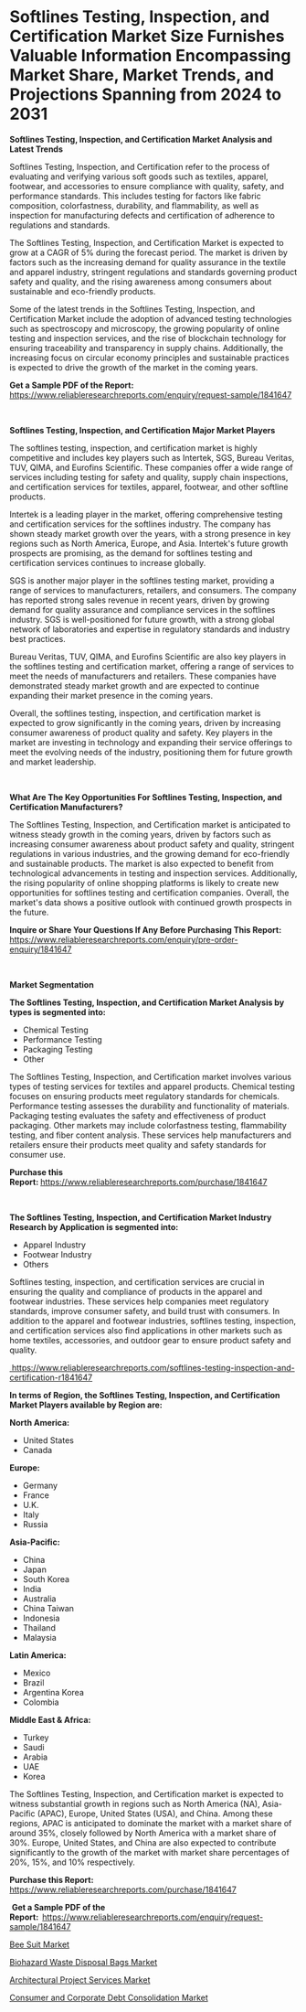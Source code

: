 <p><h1>Softlines Testing, Inspection, and Certification Market Size Furnishes Valuable Information Encompassing Market Share, Market Trends, and Projections Spanning from 2024 to 2031</h1></p><p><strong>Softlines Testing, Inspection, and Certification Market Analysis and Latest Trends</strong></p>
<p><p>Softlines Testing, Inspection, and Certification refer to the process of evaluating and verifying various soft goods such as textiles, apparel, footwear, and accessories to ensure compliance with quality, safety, and performance standards. This includes testing for factors like fabric composition, colorfastness, durability, and flammability, as well as inspection for manufacturing defects and certification of adherence to regulations and standards.</p><p>The Softlines Testing, Inspection, and Certification Market is expected to grow at a CAGR of 5% during the forecast period. The market is driven by factors such as the increasing demand for quality assurance in the textile and apparel industry, stringent regulations and standards governing product safety and quality, and the rising awareness among consumers about sustainable and eco-friendly products. </p><p>Some of the latest trends in the Softlines Testing, Inspection, and Certification Market include the adoption of advanced testing technologies such as spectroscopy and microscopy, the growing popularity of online testing and inspection services, and the rise of blockchain technology for ensuring traceability and transparency in supply chains. Additionally, the increasing focus on circular economy principles and sustainable practices is expected to drive the growth of the market in the coming years.</p></p>
<p><strong>Get a Sample PDF of the Report:&nbsp;</strong> <a href="https://www.reliableresearchreports.com/enquiry/request-sample/1841647">https://www.reliableresearchreports.com/enquiry/request-sample/1841647</a></p>
<p>&nbsp;</p>
<p><strong>Softlines Testing, Inspection, and Certification Major Market Players</strong></p>
<p><p>The softlines testing, inspection, and certification market is highly competitive and includes key players such as Intertek, SGS, Bureau Veritas, TUV, QIMA, and Eurofins Scientific. These companies offer a wide range of services including testing for safety and quality, supply chain inspections, and certification services for textiles, apparel, footwear, and other softline products.</p><p>Intertek is a leading player in the market, offering comprehensive testing and certification services for the softlines industry. The company has shown steady market growth over the years, with a strong presence in key regions such as North America, Europe, and Asia. Intertek's future growth prospects are promising, as the demand for softlines testing and certification services continues to increase globally.</p><p>SGS is another major player in the softlines testing market, providing a range of services to manufacturers, retailers, and consumers. The company has reported strong sales revenue in recent years, driven by growing demand for quality assurance and compliance services in the softlines industry. SGS is well-positioned for future growth, with a strong global network of laboratories and expertise in regulatory standards and industry best practices.</p><p>Bureau Veritas, TUV, QIMA, and Eurofins Scientific are also key players in the softlines testing and certification market, offering a range of services to meet the needs of manufacturers and retailers. These companies have demonstrated steady market growth and are expected to continue expanding their market presence in the coming years.</p><p>Overall, the softlines testing, inspection, and certification market is expected to grow significantly in the coming years, driven by increasing consumer awareness of product quality and safety. Key players in the market are investing in technology and expanding their service offerings to meet the evolving needs of the industry, positioning them for future growth and market leadership.</p></p>
<p>&nbsp;</p>
<p><strong>What Are The Key Opportunities For Softlines Testing, Inspection, and Certification Manufacturers?</strong></p>
<p><p>The Softlines Testing, Inspection, and Certification market is anticipated to witness steady growth in the coming years, driven by factors such as increasing consumer awareness about product safety and quality, stringent regulations in various industries, and the growing demand for eco-friendly and sustainable products. The market is also expected to benefit from technological advancements in testing and inspection services. Additionally, the rising popularity of online shopping platforms is likely to create new opportunities for softlines testing and certification companies. Overall, the market's data shows a positive outlook with continued growth prospects in the future.</p></p>
<p><strong>Inquire or Share Your Questions If Any Before Purchasing This Report:</strong> <a href="https://www.reliableresearchreports.com/enquiry/pre-order-enquiry/1841647">https://www.reliableresearchreports.com/enquiry/pre-order-enquiry/1841647</a></p>
<p>&nbsp;</p>
<p><strong>Market Segmentation</strong></p>
<p><strong>The Softlines Testing, Inspection, and Certification Market Analysis by types is segmented into:</strong></p>
<p><ul><li>Chemical Testing</li><li>Performance Testing</li><li>Packaging Testing</li><li>Other</li></ul></p>
<p><p>The Softlines Testing, Inspection, and Certification market involves various types of testing services for textiles and apparel products. Chemical testing focuses on ensuring products meet regulatory standards for chemicals. Performance testing assesses the durability and functionality of materials. Packaging testing evaluates the safety and effectiveness of product packaging. Other markets may include colorfastness testing, flammability testing, and fiber content analysis. These services help manufacturers and retailers ensure their products meet quality and safety standards for consumer use.</p></p>
<p><strong>Purchase this Report:&nbsp;</strong><a href="https://www.reliableresearchreports.com/purchase/1841647">https://www.reliableresearchreports.com/purchase/1841647</a></p>
<p>&nbsp;</p>
<p><strong>The Softlines Testing, Inspection, and Certification Market Industry Research by Application is segmented into:</strong></p>
<p><ul><li>Apparel Industry</li><li>Footwear Industry</li><li>Others</li></ul></p>
<p><p>Softlines testing, inspection, and certification services are crucial in ensuring the quality and compliance of products in the apparel and footwear industries. These services help companies meet regulatory standards, improve consumer safety, and build trust with consumers. In addition to the apparel and footwear industries, softlines testing, inspection, and certification services also find applications in other markets such as home textiles, accessories, and outdoor gear to ensure product safety and quality.</p></p>
<p><a href="https://www.reliableresearchreports.com/softlines-testing-inspection-and-certification-r1841647">&nbsp;https://www.reliableresearchreports.com/softlines-testing-inspection-and-certification-r1841647</a></p>
<p><strong>In terms of Region, the Softlines Testing, Inspection, and Certification Market Players available by Region are:</strong></p>
<p>
    <p> <strong> North America: </strong>
        <ul>
            <li>United States</li>
            <li>Canada</li>
        </ul>
        </p> 
    <p> <strong> Europe: </strong>
        <ul>
            <li>Germany</li>
            <li>France</li>
            <li>U.K.</li>
            <li>Italy</li>
            <li>Russia</li>
        </ul>
        </p> 
    <p> <strong> Asia-Pacific: </strong>
        <ul>
            <li>China</li>
            <li>Japan</li>
            <li>South Korea</li>
            <li>India</li>
            <li>Australia</li>
            <li>China Taiwan</li>
            <li>Indonesia</li>
            <li>Thailand</li>
            <li>Malaysia</li>
        </ul>
        </p> 
    <p> <strong> Latin America: </strong>
        <ul>
            <li>Mexico</li>
            <li>Brazil</li>
            <li>Argentina Korea</li>
            <li>Colombia</li>
        </ul>
        </p> 
    <p> <strong> Middle East & Africa: </strong>
        <ul>
            <li>Turkey</li>
            <li>Saudi</li>
            <li>Arabia</li>
            <li>UAE</li>
            <li>Korea</li>
        </ul>
    </p>
    </p>
<p><p>The Softlines Testing, Inspection, and Certification market is expected to witness substantial growth in regions such as North America (NA), Asia-Pacific (APAC), Europe, United States (USA), and China. Among these regions, APAC is anticipated to dominate the market with a market share of around 35%, closely followed by North America with a market share of 30%. Europe, United States, and China are also expected to contribute significantly to the growth of the market with market share percentages of 20%, 15%, and 10% respectively.</p></p>
<p><strong>Purchase this Report: </strong><a href="https://www.reliableresearchreports.com/purchase/1841647">https://www.reliableresearchreports.com/purchase/1841647</a></p>
<p>&nbsp;<strong>Get a Sample PDF of the Report:&nbsp;&nbsp;</strong><a href="https://www.reliableresearchreports.com/enquiry/request-sample/1841647">https://www.reliableresearchreports.com/enquiry/request-sample/1841647</a></p>
<p><strong></strong></p>
<p><p><a href="https://www.linkedin.com/pulse/bee-suit-market-exploring-share-trends-future-growth-we-do-research-uowof?trackingId=WtTBCDI4h06N1nY9biIYTw%3D%3D">Bee Suit Market</a></p><p><a href="https://www.linkedin.com/pulse/biohazard-waste-disposal-bags-market-size-cagr-trends-2024-2030-cmsuf?trackingId=Sc4IDZVhCiHStIOemjhKcg%3D%3D">Biohazard Waste Disposal Bags Market</a></p><p><a href="https://github.com/SashaBeier2023/Market-Research-Report-List-1/blob/main/architectural-project-services-market.md">Architectural Project Services Market</a></p><p><a href="https://github.com/singletonthaxterkelliehr2df/Market-Research-Report-List-2/blob/main/consumer-and-corporate-debt-consolidation-market.md">Consumer and Corporate Debt Consolidation Market</a></p></p>